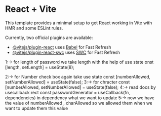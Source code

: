 # React + Vite

This template provides a minimal setup to get React working in Vite with HMR and some ESLint rules.

Currently, two official plugins are available:

- [@vitejs/plugin-react](https://github.com/vitejs/vite-plugin-react/blob/main/packages/plugin-react/README.md) uses [Babel](https://babeljs.io/) for Fast Refresh
- [@vitejs/plugin-react-swc](https://github.com/vitejs/vite-plugin-react-swc) uses [SWC](https://swc.rs/) for Fast Refresh



1:-> for length of password we take length with the help of use state onst [length, setLength] = useState(8);

2:-> for Number check box again take use state const [numberAllowed, setNumberAllowed] = useState(false);
3:-> for chracter const [numberAllowed, setNumberAllowed] = useState(false);
4:-> read docs by usecallback rect 
const passwordGenerator = useCallback(fn, dependencies) in dependency what we want to update
5:-> now we have  the value of numberAllowed , charAllowed so we allowed them when we want to update them this value